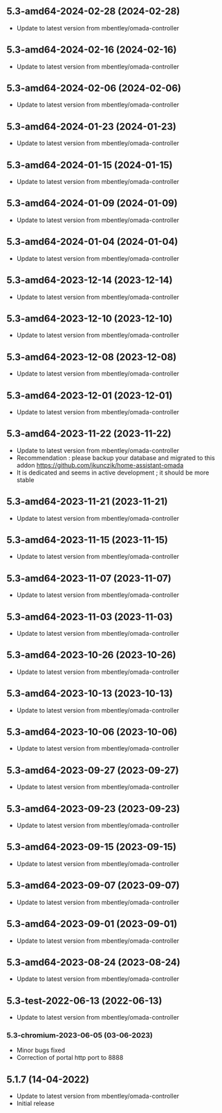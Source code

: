 
## 5.3-amd64-2024-02-28 (2024-02-28)
- Update to latest version from mbentley/omada-controller

## 5.3-amd64-2024-02-16 (2024-02-16)
- Update to latest version from mbentley/omada-controller

## 5.3-amd64-2024-02-06 (2024-02-06)
- Update to latest version from mbentley/omada-controller

## 5.3-amd64-2024-01-23 (2024-01-23)
- Update to latest version from mbentley/omada-controller

## 5.3-amd64-2024-01-15 (2024-01-15)
- Update to latest version from mbentley/omada-controller

## 5.3-amd64-2024-01-09 (2024-01-09)
- Update to latest version from mbentley/omada-controller

## 5.3-amd64-2024-01-04 (2024-01-04)
- Update to latest version from mbentley/omada-controller

## 5.3-amd64-2023-12-14 (2023-12-14)
- Update to latest version from mbentley/omada-controller

## 5.3-amd64-2023-12-10 (2023-12-10)
- Update to latest version from mbentley/omada-controller

## 5.3-amd64-2023-12-08 (2023-12-08)
- Update to latest version from mbentley/omada-controller

## 5.3-amd64-2023-12-01 (2023-12-01)
- Update to latest version from mbentley/omada-controller

## 5.3-amd64-2023-11-22 (2023-11-22)
- Update to latest version from mbentley/omada-controller
- Recommendation : please backup your database and migrated to this addon https://github.com/jkunczik/home-assistant-omada
- It is dedicated and seems in active development ; it should be more stable

## 5.3-amd64-2023-11-21 (2023-11-21)
- Update to latest version from mbentley/omada-controller

## 5.3-amd64-2023-11-15 (2023-11-15)
- Update to latest version from mbentley/omada-controller

## 5.3-amd64-2023-11-07 (2023-11-07)
- Update to latest version from mbentley/omada-controller

## 5.3-amd64-2023-11-03 (2023-11-03)
- Update to latest version from mbentley/omada-controller

## 5.3-amd64-2023-10-26 (2023-10-26)
- Update to latest version from mbentley/omada-controller

## 5.3-amd64-2023-10-13 (2023-10-13)
- Update to latest version from mbentley/omada-controller

## 5.3-amd64-2023-10-06 (2023-10-06)
- Update to latest version from mbentley/omada-controller

## 5.3-amd64-2023-09-27 (2023-09-27)
- Update to latest version from mbentley/omada-controller

## 5.3-amd64-2023-09-23 (2023-09-23)
- Update to latest version from mbentley/omada-controller

## 5.3-amd64-2023-09-15 (2023-09-15)
- Update to latest version from mbentley/omada-controller

## 5.3-amd64-2023-09-07 (2023-09-07)
- Update to latest version from mbentley/omada-controller

## 5.3-amd64-2023-09-01 (2023-09-01)
- Update to latest version from mbentley/omada-controller

## 5.3-amd64-2023-08-24 (2023-08-24)
- Update to latest version from mbentley/omada-controller

## 5.3-test-2022-06-13 (2022-06-13)
- Update to latest version from mbentley/omada-controller
### 5.3-chromium-2023-06-05 (03-06-2023)
- Minor bugs fixed
- Correction of portal http port to 8888

## 5.1.7 (14-04-2022)
- Update to latest version from mbentley/omada-controller
- Initial release
